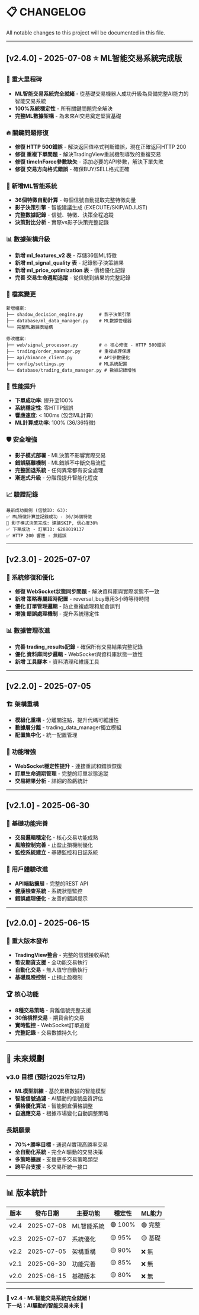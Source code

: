 # 📋 CHANGELOG

All notable changes to this project will be documented in this file.

---

## [v2.4.0] - 2025-07-08 ⭐ **ML智能交易系統完成版**

### 🎯 **重大里程碑**
- **ML智能交易系統完全就緒** - 從基礎交易機器人成功升級為具備完整AI能力的智能交易系統
- **100%系統穩定性** - 所有關鍵問題完全解決
- **完整ML數據架構** - 為未來AI交易奠定堅實基礎

### 🔥 **關鍵問題修復**
- **修復 HTTP 500錯誤** - 解決返回值格式判斷錯誤，現在正確返回HTTP 200
- **修復 重複下單問題** - 解決TradingView重試機制導致的重複交易
- **修復 timeInForce參數缺失** - 添加必要的API參數，解決下單失敗
- **修復 交易方向格式錯誤** - 確保BUY/SELL格式正確

### 🧠 **新增ML智能系統**
- **36個特徵自動計算** - 每個信號自動提取完整特徵向量
- **影子決策引擎** - 智能建議生成 (EXECUTE/SKIP/ADJUST)
- **完整數據記錄** - 信號、特徵、決策全程追蹤
- **決策對比分析** - 實際vs影子決策完整記錄

### 📊 **數據架構升級**
- **新增 ml_features_v2 表** - 存儲36個ML特徵
- **新增 ml_signal_quality 表** - 記錄影子決策結果
- **新增 ml_price_optimization 表** - 價格優化記錄
- **完善 交易生命週期追蹤** - 從信號到結果的完整記錄

### 📁 **檔案變更**
```
新增檔案:
├── shadow_decision_engine.py      # 影子決策引擎
├── database/ml_data_manager.py    # ML數據管理器
└── 完整ML數據表結構

修改檔案:
├── web/signal_processor.py        # 🔥 核心修復 - HTTP 500錯誤
├── trading/order_manager.py       # 重複處理保護
├── api/binance_client.py          # API參數優化
├── config/settings.py             # ML系統配置
└── database/trading_data_manager.py # 數據記錄增強
```

### 🎯 **性能提升**
- **下單成功率**: 提升至100%
- **系統穩定性**: 零HTTP錯誤
- **響應速度**: < 100ms (包含ML計算)
- **ML計算成功率**: 100% (36/36特徵)

### 🛡️ **安全增強**
- **影子模式部署** - ML決策不影響實際交易
- **錯誤隔離機制** - ML錯誤不中斷交易流程
- **完整回退系統** - 任何異常都有安全處理
- **漸進式升級** - 分階段提升智能化程度

### 📈 **驗證記錄**
```
最新成功案例 (信號ID: 63):
✅ ML特徵計算並記錄成功 - 36/36個特徵
🤖 影子模式決策完成: 建議SKIP, 信心度30%
✅ 下單成功 - 訂單ID: 6288019137
✅ HTTP 200 響應 - 無錯誤
```

---

## [v2.3.0] - 2025-07-07

### 🔧 **系統修復和優化**
- **修復 WebSocket狀態同步問題** - 解決資料庫與實際狀態不一致
- **新增 策略專屬超時配置** - reversal_buy專用3小時等待時間
- **優化 訂單管理邏輯** - 防止重複處理和加倉誤判
- **增強 錯誤處理機制** - 提升系統穩定性

### 📊 **數據管理改進**
- **完善 trading_results記錄** - 確保所有交易結果完整記錄
- **優化 資料庫同步邏輯** - WebSocket與資料庫狀態一致性
- **新增 工具腳本** - 資料清理和維護工具

---

## [v2.2.0] - 2025-07-05

### 🏗️ **架構重構**
- **模組化重構** - 分離關注點，提升代碼可維護性
- **數據層分離** - trading_data_manager獨立模組
- **配置集中化** - 統一配置管理

### 🔄 **功能增強**
- **WebSocket穩定性提升** - 連接重試和錯誤恢復
- **訂單生命週期管理** - 完整的訂單狀態追蹤
- **交易結果分析** - 詳細的盈虧統計

---

## [v2.1.0] - 2025-06-30

### 🎯 **基礎功能完善**
- **交易邏輯穩定化** - 核心交易功能成熟
- **風險控制完善** - 止盈止損機制優化
- **監控系統建立** - 基礎監控和日誌系統

### 📱 **用戶體驗改進**
- **API端點擴展** - 完整的REST API
- **健康檢查系統** - 系統狀態監控
- **錯誤處理優化** - 友善的錯誤提示

---

## [v2.0.0] - 2025-06-15

### 🚀 **重大版本發布**
- **TradingView整合** - 完整的信號接收系統
- **幣安期貨支援** - 全功能交易執行
- **自動化交易** - 無人值守自動執行
- **基礎風險控制** - 止損止盈機制

### 🏆 **核心功能**
- **8種交易策略** - 背離信號完整支援
- **30倍槓桿交易** - 期貨合約交易
- **實時監控** - WebSocket訂單追蹤
- **完整記錄** - 交易數據持久化

---

## 🔮 **未來規劃**

### **v3.0 目標 (預計2025年12月)**
- **ML模型訓練** - 基於累積數據的智能模型
- **智能信號過濾** - AI驅動的信號品質評估
- **價格優化算法** - 智能開倉價格調整
- **自適應交易** - 根據市場變化自動調整策略

### **長期願景**
- **70%+勝率目標** - 通過AI實現高勝率交易
- **全自動化系統** - 完全AI驅動的交易決策
- **多策略擴展** - 支援更多交易策略類型
- **跨平台支援** - 多交易所統一接口

---

## 📊 **版本統計**

| 版本 | 發布日期 | 主要功能 | 穩定性 | ML能力 |
|------|----------|----------|--------|--------|
| v2.4 | 2025-07-08 | ML智能系統 | 🟢 100% | 🟢 完整 |
| v2.3 | 2025-07-07 | 系統優化 | 🟡 95% | 🟡 基礎 |
| v2.2 | 2025-07-05 | 架構重構 | 🟡 90% | ❌ 無 |
| v2.1 | 2025-06-30 | 功能完善 | 🟡 85% | ❌ 無 |
| v2.0 | 2025-06-15 | 基礎版本 | 🟡 80% | ❌ 無 |

---

**🎉 v2.4 - ML智能交易系統完全就緒！**  
**下一站：AI驅動的智能交易未來 🚀**